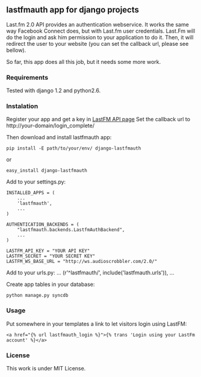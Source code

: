 ## lastfmauth app for django projects

Last.fm 2.0 API provides an authentication webservice. It works the same way Facebook Connect does,
but with Last.fm user credentials. Last.Fm will do the login and ask him permission to
your application to do it. Then, it will redirect the user to your website (you can set the callback url,
please see bellow).

So far, this app does all this job, but it needs some more work.


### Requirements
Tested with django 1.2 and python2.6.

### Instalation
Register your app and get a key in [LastFM API page](http://www.last.fm/api/)
Set the callback url to http://your-domain/login_complete/

Then download and install lastfmauth app: 

    pip install -E path/to/your/env/ django-lastfmauth

or 

    easy_install django-lastfmauth

Add to your settings.py:

    INSTALLED_APPS = (
        ...
        'lastfmauth',
        ...
    )

    AUTHENTICATION_BACKENDS = (
        "lastfmauth.backends.LastfmAuthBackend",
        ...
    )

    LASTFM_API_KEY = "YOUR API KEY"
    LASTFM_SECRET = "YOUR SECRET KEY"
    LASTFM_WS_BASE_URL = "http://ws.audioscrobbler.com/2.0/"

Add to your urls.py:
    ...
    (r'^lastfmauth/', include('lastfmauth.urls')),
    ...

Create app tables in your database:

    python manage.py syncdb

### Usage
Put somewhere in your templates a link to let visitors login using LastFM:

    <a href="{% url lastfmauth_login %}">{% trans 'Login using your LastFm account' %}</a>

### License
This work is under MIT License.
